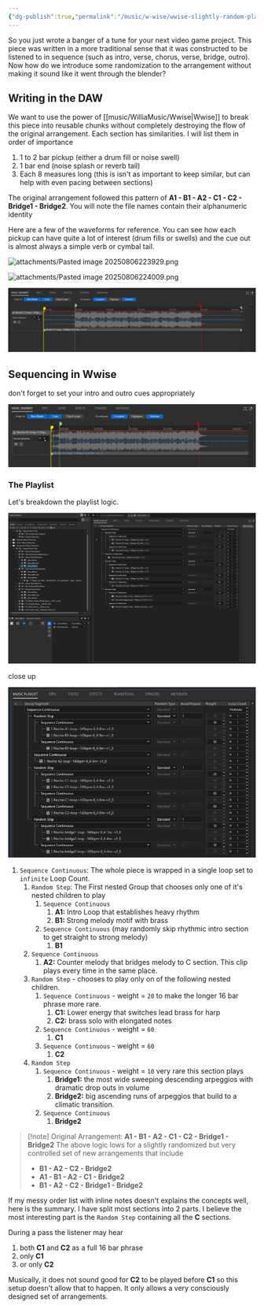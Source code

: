 ```yaml
---
{"dg-publish":true,"permalink":"/music/w-wise/wwise-slightly-random-playlist-arrangements/","tags":["music","interactive","dynamic","randomization","Wwise","flstudio","wwise","videogames","gamedev"],"created":"2025-08-06T21:32:59.656-05:00","updated":"2025-08-07T09:39:47.438-05:00"}
---
```


So you just wrote a banger of a tune for your next video game project. This piece was written in a more traditional sense that it was constructed to be listened to in sequence (such as intro, verse, chorus, verse, bridge, outro). Now how do we introduce some randomization to the arrangement without making it sound like it went through the blender?
## Writing in the DAW
We want to use the power of [[music/WilliaMusic/Wwise\|Wwise]] to break this piece into reusable chunks without completely destroying the flow of the original arrangement. Each section has similarities. I will list them in order of importance

1. 1 to 2 bar pickup (either a drum fill or noise swell)
2. 1 bar end (noise splash or reverb tail) 
3. Each 8 measures long (this is isn't as important to keep similar, but can help with even pacing between sections)

The original arrangement followed this pattern of **A1 - B1 - A2 - C1 - C2 - Bridge1 - Bridge2**. You will note the file names contain their alphanumeric identity

Here are a few of the waveforms for reference. You can see how each pickup can have quite a lot of interest (drum fills or swells) and the cue out is almost always a simple verb or cymbal tail.

![attachments/Pasted image 20250806223929.png](/img/user/attachments/Pasted%20image%2020250806223929.png)

![attachments/Pasted image 20250806224009.png](/img/user/attachments/Pasted%20image%2020250806224009.png)

![attachments/Pasted image 20250806224024.png](/img/user/attachments/Pasted%20image%2020250806224024.png)
## Sequencing in Wwise
don't forget to set your intro and outro cues appropriately 

![attachments/Pasted image 20250806214238.png](/img/user/attachments/Pasted%20image%2020250806214238.png)

### The Playlist
Let's breakdown the playlist logic.

![attachments/Pasted image 20250806213712.png](/img/user/attachments/Pasted%20image%2020250806213712.png)

close up

![attachments/Pasted image 20250806224147.png](/img/user/attachments/Pasted%20image%2020250806224147.png)

1. `Sequence Continuous`: The whole piece is wrapped in a single loop set to `infinite` Loop Count.
	1. `Random Step`: The First nested Group that chooses only one of it's nested children to play
		1. `Sequence Continuous` 
			1. **A1:** Intro Loop that establishes heavy rhythm
			2. **B1:** Strong melody motif with brass
		2. `Sequence Continuous` (may randomly skip rhythmic intro section to get straight to strong melody)
			1. **B1** 
	2. `Sequence Continuous`
		1. **A2:** Counter melody that bridges melody to C section. This clip plays every time in the same place.
	3. `Random Step` - chooses to play only on of the following nested children.
		1. `Sequence Continuous` - weight = `20` to make the longer 16 bar phrase more rare.
			1. **C1:** Lower energy that switches lead brass for harp
			2. **C2:** brass solo with elongated notes
		2. `Sequence Continuous` - weight = `60`
			1. **C1** 
		3. `Sequence Continuous` - weight = `60`
			1. **C2** 
	4. `Random Step`
		1. `Sequence Continuous` - weight = `10` very rare this section plays
			1. **Bridge1:** the most wide sweeping descending arpeggios with dramatic drop outs in volume
			2. **Bridge2:** big ascending runs of arpeggios that build to a climatic transition.
		2. `Sequence Continuous`
			1. **Bridge2**

> [!note] Original Arrangement: **A1 - B1 - A2 - C1 - C2 - Bridge1 - Bridge2**
> The above logic lows for a slightly randomized but very controlled set of new arrangements that include
> - **B1 - A2 - C2 - Bridge2**
> - **A1 - B1 - A2 - C1 - Bridge2**
> - **B1 - A2 - C2 - Bridge1 - Bridge2**
 
If my messy order list with inline notes doesn't explains the concepts well, here is the summary. I have split most sections into 2 parts. I believe the most interesting part is the `Random Step` containing all the **C** sections. 

During a pass the listener may hear 

1. both **C1** and **C2** as a full 16 bar phrase
2. only **C1**
3. or only **C2**

Musically, it does not sound good for **C2** to be played before **C1** so this setup doesn't allow that to happen. It only allows a very consciously designed set of arrangements.